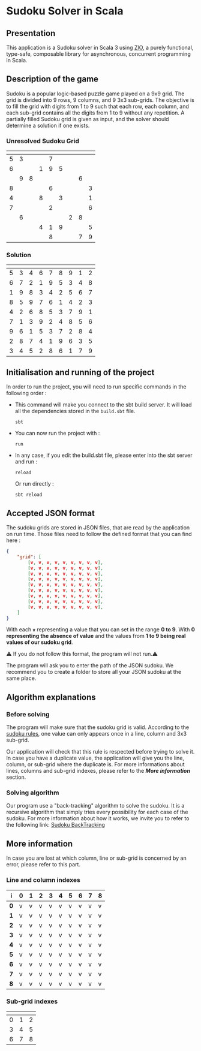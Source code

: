 # Sudoku Solver in Scala

## Presentation

This application is a Sudoku solver in Scala 3 using [ZIO](https://zio.dev/overview/getting-started), a purely functional, type-safe, composable library for asynchronous, concurrent programming in Scala. 

## Description of the game

Sudoku is a popular logic-based puzzle game played on a 9x9 grid. The grid is divided into 9 rows, 9 columns, and 9 3x3 sub-grids. The objective is to fill the grid with digits from 1 to 9 such that each row, each column, and each sub-grid contains all the digits from 1 to 9 without any repetition. A partially filled Sudoku grid is given as input, and the solver should determine a solution if one exists.

### Unresolved Sudoku Grid

| <!-- -->| <!-- --> | <!-- --> | <!-- --> | <!-- --> | <!-- --> |<!-- -->| <!-- --> | <!-- --> |
|---|---|---|---|---|---|---|---|---|
| 5 | 3 |   |   | 7 |   |   |   |   |
| 6 |   |   | 1 | 9 | 5 |   |   |   |
|   | 9 | 8 |   |   |   |   | 6 |   |
| 8 |   |   |   | 6 |   |   |   | 3 |
| 4 |   |   | 8 |   | 3 |   |   | 1 |
| 7 |   |   |   | 2 |   |   |   | 6 |
|   | 6 |   |   |   |   | 2 | 8 |   |
|   |   |   | 4 | 1 | 9 |   |   | 5 |
|   |   |   |   | 8 |   |   | 7 | 9 |

### Solution
| <!-- -->| <!-- --> | <!-- --> | <!-- --> | <!-- --> | <!-- --> |<!-- -->| <!-- --> | <!-- --> |
|---|---|---|---|---|---|---|---|---|
| 5 | 3 | 4 | 6 | 7 | 8 | 9 | 1 | 2 |
| 6 | 7 | 2 | 1 | 9 | 5 | 3 | 4 | 8 |
| 1 | 9 | 8 | 3 | 4 | 2 | 5 | 6 | 7 |
| 8 | 5 | 9 | 7 | 6 | 1 | 4 | 2 | 3 |
| 4 | 2 | 6 | 8 | 5 | 3 | 7 | 9 | 1 |
| 7 | 1 | 3 | 9 | 2 | 4 | 8 | 5 | 6 |
| 9 | 6 | 1 | 5 | 3 | 7 | 2 | 8 | 4 |
| 2 | 8 | 7 | 4 | 1 | 9 | 6 | 3 | 5 |
| 3 | 4 | 5 | 2 | 8 | 6 | 1 | 7 | 9 |

## Initialisation and running of the project

In order to run the project, you will need to run specific commands in the following order :

- This command will make you connect to the sbt build server. It will load all the dependencies stored in the `build.sbt` file.
  ```
  sbt
  ```

- You can now run the project with :
  ```
  run
  ```

- In any case, if you edit the build.sbt file, please enter into the sbt server and run :
  ```
  reload
  ```
  Or run directly :
  ```
  sbt reload
  ```

## Accepted JSON format

The sudoku grids are stored in JSON files, that are read by the application on run time. Those files need to follow the defined format that you can find here :

```json
{
    "grid": [
        [v, v, v, v, v, v, v, v, v],
        [v, v, v, v, v, v, v, v, v],
        [v, v, v, v, v, v, v, v, v],
        [v, v, v, v, v, v, v, v, v],
        [v, v, v, v, v, v, v, v, v],
        [v, v, v, v, v, v, v, v, v],
        [v, v, v, v, v, v, v, v, v],
        [v, v, v, v, v, v, v, v, v],
        [v, v, v, v, v, v, v, v, v],
    ]
}
```

With each **`v`** representing a value that you can set in the range **0 to 9**. With **0 representing the absence of value** and the values from **1 to 9 being real values of our sudoku grid**.

⚠️ If you do not follow this format, the program will not run.⚠️

The program will ask you to enter the path of the JSON sudoku. We recommend you to create a folder to store all your JSON sudoku at the same place. 

## Algorithm explanations

### Before solving

The program will make sure that the sudoku grid is valid. According to the [sudoku rules](https://www.sudokuonline.io/tips/sudoku-rules), one value can only appears once in a line, column and 3x3 sub-grid.

Our application will check that this rule is respected before trying to solve it. In case you have a duplicate value, the application will give you the line, column, or sub-grid where the duplicate is. For more informations about lines, columns and sub-grid indexes, please refer to the ***More information*** section.

### Solving algorithm

Our program use a "back-tracking" algorithm to solve the sudoku. It is a recursive algorithm that simply tries every possibility for each case of the sudoku. For more information about how it works, we invite you to refer to the following link: [Sudoku BackTracking](https://en.wikipedia.org/wiki/Sudoku_solving_algorithms#Backtracking)


## More information

In case you are lost at which column, line or sub-grid is concerned by an error, please refer to this part.

### Line and column indexes

|   i   | 0 | 1 | 2 | 3 | 4 | 5 | 6 | 7 | 8 |
|-------|---|---|---|---|---|---|---|---|---|
| **0** | v | v | v | v | v | v | v | v | v |
| **1** | v | v | v | v | v | v | v | v | v |
| **2** | v | v | v | v | v | v | v | v | v |
| **3** | v | v | v | v | v | v | v | v | v |
| **4** | v | v | v | v | v | v | v | v | v |
| **5** | v | v | v | v | v | v | v | v | v |
| **6** | v | v | v | v | v | v | v | v | v |
| **7** | v | v | v | v | v | v | v | v | v |
| **8** | v | v | v | v | v | v | v | v | v |

### Sub-grid indexes

| <!--  --> | <!--  --> | <!--  --> |
| :-------: | :-------: | :-------: |
|     0     |     1     |     2     |
|     3     |     4     |     5     |
|     6     |     7     |     8     |